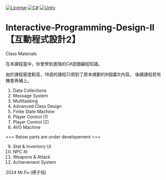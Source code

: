 [![License](https://img.shields.io/badge/License-MIT-blue.svg)](#license)
[![C#](https://img.shields.io/badge/Language-C%23-green.svg)](#)
[![Unity](https://img.shields.io/badge/Engine-Unity-orange.svg)](#)
# Interactive-Programming-Design-II 【互動程式設計2】
Class Materials

在本課程當中，你會學到進階的C#遊戲編程知識。

由於課程密度較高，18週的課程只用到了原本規劃的8個講次內容。
後續課程若有機會再補上。

1. Data Collections
2. Message System
3. Multitasking
4. Advanced Class Design
5. Finite State Machine
6. Player Control (1)
7. Player Control (2)
8. AVG Machine

=== Below parts are under developement ===

9. Stat & Inventory UI
10. NPC AI
11. Weapons & Attack
12. Achievement System

2024 Mr.Fu (傅子恒)
